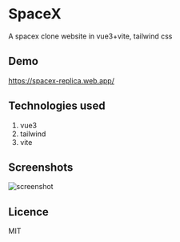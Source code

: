 # SpaceX
A spacex clone website in vue3+vite, tailwind css

## Demo
https://spacex-replica.web.app/
## Technologies used
1. vue3
2. tailwind
3. vite

## Screenshots
![screenshot](./screenshot.png)
## Licence
MIT